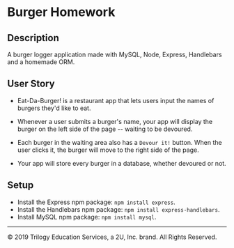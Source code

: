 # Burger Homework

## Description

A burger logger application made with MySQL, Node, Express, Handlebars and a homemade ORM.

## User Story

* Eat-Da-Burger! is a restaurant app that lets users input the names of burgers they'd like to eat.

* Whenever a user submits a burger's name, your app will display the burger on the left side of the page -- waiting to be devoured.

* Each burger in the waiting area also has a `Devour it!` button. When the user clicks it, the burger will move to the right side of the page.

* Your app will store every burger in a database, whether devoured or not.

## Setup

* Install the Express npm package: `npm install express`.
* Install the Handlebars npm package: `npm install express-handlebars`.
* Install MySQL npm package: `npm install mysql`.


- - -
© 2019 Trilogy Education Services, a 2U, Inc. brand. All Rights Reserved.
